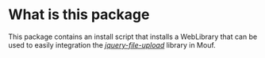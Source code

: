 What is this package
====================

This package contains an install script that installs a WebLibrary that can be used to easily integration the [*jquery-file-upload*](http://blueimp.github.io/jQuery-File-Upload/) library in Mouf.
